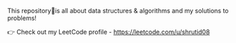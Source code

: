 This repository📝is all about data structures & algorithms and my solutions to problems!

👉 Check out my LeetCode profile - https://leetcode.com/u/shrutid08